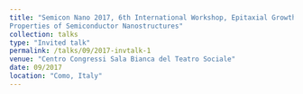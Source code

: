 ```yaml
---
title: "Semicon Nano 2017, 6th International Workshop, Epitaxial Growth and Fundamental
Properties of Semiconductor Nanostructures"
collection: talks
type: "Invited talk"
permalink: /talks/09/2017-invtalk-1
venue: "Centro Congressi Sala Bianca del Teatro Sociale"
date: 09/2017
location: "Como, Italy"
---
```

